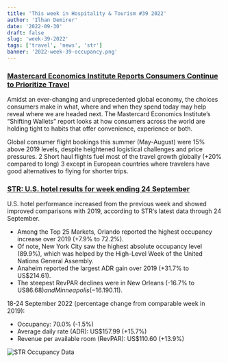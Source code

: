 ```yaml
---
title: 'This week in Hospitality & Tourism #39 2022'
author: 'Ilhan Demirer'
date: '2022-09-30'
draft: false
slug: 'week-39-2022'
tags: ['travel', 'news', 'str']
banner: '2022-week-39-occupancy.png'
---
```


### [Mastercard Economics Institute Reports Consumers Continue to Prioritize Travel](https://www.hotelnewsresource.com/article122847.html)

Amidst an ever-changing and unprecedented global economy, the choices consumers make in what, where and when they spend today may help reveal where we are headed next. The Mastercard Economics Institute’s “Shifting Wallets” report looks at how consumers across the world are holding tight to habits that offer convenience, experience or both.

Global consumer flight bookings this summer (May-August) were 15% above 2019 levels, despite heightened logistical challenges and price pressures. 2 Short haul flights fuel most of the travel growth globally (+20% compared to long) 3 except in European countries where travelers have good alternatives to flying for shorter trips.

### [STR: U.S. hotel results for week ending 24 September](https://str.com/press-release/str-us-hotel-results-week-ending-24-september)

U.S. hotel performance increased from the previous week and showed improved comparisons with 2019, according to STR‘s latest data through 24 September.

- Among the Top 25 Markets, Orlando reported the highest occupancy increase over 2019 (+7.9% to 72.2%).
- Of note, New York City saw the highest absolute occupancy level (89.9%), which was helped by the High-Level Week of the United Nations General Assembly.
- Anaheim reported the largest ADR gain over 2019 (+31.7% to US$214.61).
- The steepest RevPAR declines were in New Orleans (-16.7% to US$86.68) and Minneapolis (-16.1% to US$90.11).

18-24 September 2022 (percentage change from comparable week in 2019):

- Occupancy: 70.0% (-1.5%)
- Average daily rate (ADR): US$157.99 (+15.7%)
- Revenue per available room (RevPAR): US$110.60 (+13.9%)

![STR Occupancy Data](/images/blogimages/2022-week-39-occupancy.png)
